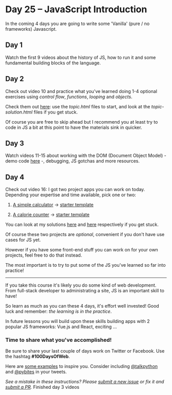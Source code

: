 # Day 25 – JavaScript Introduction

In the coming 4 days you are going to write some 'Vanilla' (pure / no frameworks) Javascript.

## Day 1

Watch the first 9 videos about the history of JS, how to run it and some fundamental building blocks of the language.

## Day 2

Check out video 10 and practice what you've learned doing 1-4 optional exercises using _control flow_, _functions_, _looping_ and _objects_. 

Check them out [here](demo/language/): use the _topic.html_ files to start, and look at the _topic-solution.html_ files if you get stuck.

Of course you are free to skip ahead but I recommend you at least try to code in JS a bit at this point to have the materials sink in quicker.

## Day 3

Watch videos 11-15 about working with the DOM (Document Object Model) - demo code [here](demo/dom) -, debugging, JS gotchas and more resources.

## Day 4

Check out video 16: I got two project apps you can work on today. Depending your expertise and time available, pick one or two:

1. [A simple calculator](demo/calculator) -> [starter template](demo/calculator/index-template.html)

2. [A calorie counter](demo/calories) -> [starter template](demo/calories/js/script-template.js)

You can look at my solutions [here](demo/calculator/index.html) and [here](demo/calories/js/script.js) respectively if you get stuck.

Of course these two projects are *optional*, convenient if you don't have use cases for JS yet.

However if you have some front-end stuff you can work on for your own projects, feel free to do that instead.

The most important is to try to put some of the JS you've learned so far into practice!

---

If you take this course it's likely you do some kind of web development. From full-stack developer to administrating a site, JS is an important skill to have! 

So learn as much as you can these 4 days, it's effort well invested! Good luck and remember: _the learning is in the practice_.

In future lessons you will build upon these skills building apps with 2 popular JS frameworks: Vue.js and React, exciting ...

### Time to share what you've accomplished!

Be sure to share your last couple of days work on Twitter or Facebook. Use the hashtag **#100DaysOfWeb**.

Here are [some examples](https://twitter.com/search?q=%23100DaysOfCode) to inspire you. Consider including [@talkpython](https://twitter.com/talkpython) and [@pybites](https://twitter.com/pybites) in your tweets.

*See a mistake in these instructions? Please [submit a new issue](https://github.com/talkpython/100daysofweb-with-python-course/issues) or fix it and [submit a PR](https://github.com/talkpython/100daysofweb-with-python-course/pulls).*
Finished day 3 videos